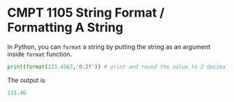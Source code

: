 # CMPT 1105 String Format / Formatting A String

In Python, you can `format` a string by putting the string as an argument inside `format` function.

```python
print(format(123.4567,'0.2f')) # print and round the value to 2 decimal places.
```

The output is

```python
123.46
```
